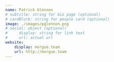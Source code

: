 ```yaml
---
name: Patrick Glennon
# subtitle: string for bio page (optional)
# cardBlurb: string for people card (optional)
image: ./images/pglennon.png
# social: object (optional)
#     display: string for link text
#     url: actual url
website:
    display: morgue.team
    url: http://morgue.team
---
```

